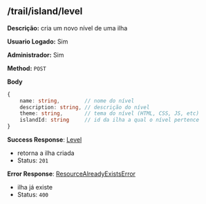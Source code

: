 ## /trail/island/level

**Descrição:** cria um novo nível de uma ilha

**Usuario Logado:** Sim

**Administrador:** Sim

**Method:** `POST`

**Body**

```typescript
{
    name: string,        // nome do nível
    description: string, // descrição do nível
    theme: string,       // tema do nível (HTML, CSS, JS, etc)
    islandId: string     // id da ilha a qual o nível pertence
}
```

**Success Response**: [Level](../../../../src/domain/trilhas/@entities/level.ts)
- retorna a ilha criada
- Status: `201`

**Error Response**: [ResourceAlreadyExistsError](../../../../src/core/errors/resource-already-exists-error.ts)
- ilha já existe
- Status: `400`